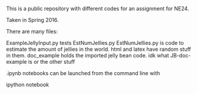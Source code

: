 This is a public repository with different codes for an assignment for NE24. 

Taken in Spring 2016. 

There are many files:

ExampleJellyInput.py tests EstNumJellies.py
EstNumJellies.py is code to estimate the amount of jellies in the world. 
html and latex have random stuff in them. 
doc_example holds the imported jelly bean code. 
idk what JB-doc-example is or the other stuff

.ipynb notebooks can be launched from the command line with

ipython notebook